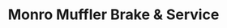 ---
title: "Monro Muffler Brake & Service"
url: /vestal/monro-muffler-brake-and-service/
shop: car repair
---